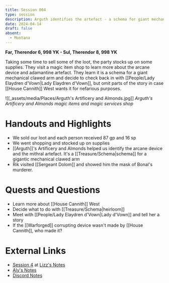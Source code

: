 ```yaml
---
title: Session 004
type: session
description: Arguth identifies the artefact - a schema for giant mechanical clawed arm.
date: 2024-04-14
draft: false
absent:
  - Montana
---
```

**Far, Therendor 6, 998 YK - Sul, Therendor 8, 998 YK**

Taking some time to sell some of the loot, the party stocks up on some supplies. They visit a magic item shop to learn more about the arcane device and adamantine artefact. They learn it is a schema for a giant mechanical clawed arm and decide to check back in with [[People/Lady Elaydren d'Vown|Lady Elaydren d'Vown]], but omit parts of the story in case [[House Cannith]] West wants it for nefarious purposes.

![[_assets/media/Places/Arguth's Artificery and Almonds.jpg]]
*Arguth's Artificery and Almonds magic items and magic services shop*
# Handouts and Highlights
- We sold our loot and each person received 87 gp and 16 sp  
- We went shopping and stocked up on supplies  
- [[Arguth]]'s Artificery and Almonds helped us identify the arcane device and the mithral artefact. It's a [[Treasure/Schema|schema]] for a gigantic mechanical clawed arm
- Rik visited [[Sergeant Dolom]] and showed him the mask of Bonal's murderer.

# Quests and Questions
- Learn more about [[House Cannith]] West  
- Decide what to do with [[Treasure/Schema|heirloom]]  
- Meet with [[People/Lady Elaydren d'Vown|Lady d'Vown]] and tell her a story  
- If the [[Warforged]] corrupting device wasn't made by [[House Cannith]], who made it?

# External Links
- [Session 4](https://docs.google.com/document/d/1J33aBWlHE9Q3B2MMNnUZiaMUoW-X7qpKUtETTQmvalc/edit#heading=h.g9cgs56hky2d) at [Lizz's Notes](https://docs.google.com/document/d/1J33aBWlHE9Q3B2MMNnUZiaMUoW-X7qpKUtETTQmvalc/edit)
- [Aly's Notes](https://docs.google.com/document/d/1fSQjHnHHLE2g8VXjjjo7_mex3K2nn8vOA5Q_iREG5QU/edit)
- [Discord Notes](https://discord.com/channels/283480767844057088/1208993465531105380/1229192713719517244)